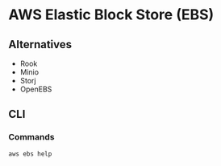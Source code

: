 # AWS Elastic Block Store (EBS)

## Alternatives

- Rook
- Minio
- Storj
- OpenEBS

## CLI

### Commands

```sh
aws ebs help
```
